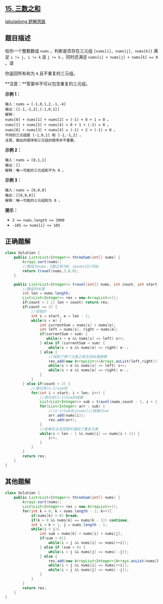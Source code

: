 ## [15. 三数之和](https://leetcode.cn/problems/3sum/)

[labuladong 题解](https://labuladong.github.io/article/slug.html?slug=3sum)[思路](https://leetcode.cn/problems/3sum/description/#)



## 题目描述

给你一个整数数组 `nums` ，判断是否存在三元组 `[nums[i], nums[j], nums[k]]` 满足 `i != j`、`i != k` 且 `j != k` ，同时还满足 `nums[i] + nums[j] + nums[k] == 0` 。请

你返回所有和为 `0` 且不重复的三元组。

**注意：**答案中不可以包含重复的三元组。

 

 

**示例 1：**

```
输入：nums = [-1,0,1,2,-1,-4]
输出：[[-1,-1,2],[-1,0,1]]
解释：
nums[0] + nums[1] + nums[2] = (-1) + 0 + 1 = 0 。
nums[1] + nums[2] + nums[4] = 0 + 1 + (-1) = 0 。
nums[0] + nums[3] + nums[4] = (-1) + 2 + (-1) = 0 。
不同的三元组是 [-1,0,1] 和 [-1,-1,2] 。
注意，输出的顺序和三元组的顺序并不重要。
```

**示例 2：**

```
输入：nums = [0,1,1]
输出：[]
解释：唯一可能的三元组和不为 0 。
```

**示例 3：**

```
输入：nums = [0,0,0]
输出：[[0,0,0]]
解释：唯一可能的三元组和为 0 。
```

 

**提示：**

- `3 <= nums.length <= 3000`
- `-105 <= nums[i] <= 105`



## 正确题解



```java
class Solution {
    public List<List<Integer>> threeSum(int[] nums) {
        Arrays.sort(nums);
        //数组为nums，3数之和为0，从nums[0]开始
        return travel(nums,3,0,0);
    }

    public List<List<Integer>> travel(int[] nums, int count, int start, int sum) {
        //数组的长度
        int len = nums.length;
        List<List<Integer>> res = new ArrayList<>();
        if(count < 2 || len < count) return res;
        if(count == 2) {
            //双指针
            int s = start, e = len - 1;
            while(s < e) {
                int currentSum = nums[s] + nums[e]; 
                int left = nums[s], right = nums[e];
                if(currentSum < sum) {
                   while(s < e && nums[s] == left) s++; 
                } else if (currentSum > sum) {
                    while(s < e && nums[e] == right) e--;
                } else {
                    //找到了两个元素之和与目标值相等
                    res.add(new ArrayList<>(Arrays.asList(left,right)));
                    while(s < e && nums[s] == left) s++;
                    while(s < e && nums[e] == right) e--;
                }
            }
        } else if(count > 2) {
            //递归求(n-1)sum和
            for(int i = start; i < len; i++) {
                //递归求(n-1)Sum的结果
                List<List<Integer>> sub = travel(nums,count - 1, i + 1, sum - nums[i]);
                for(List<Integer> arr : sub) {
                    //(n-1)Sum加上nums[i]就是nSum
                    arr.add(nums[i]);
                    res.add(arr);
                }
                //如果在合法范围中遇到了重复元素
                while(i < len - 1 && nums[i] == nums[i + 1]) {
                    i++;
                }
            }
        }
        return res;
    }
}
```







## 其他题解



````java
class Solution {
    public List<List<Integer>> threeSum(int[] nums) {
        Arrays.sort(nums);
        List<List<Integer>> res = new ArrayList<>();
        for(int k = 0; k < nums.length - 2; k++){
            if(nums[k] > 0) break;
            if(k > 0 && nums[k] == nums[k - 1]) continue;
            int i = k + 1, j = nums.length - 1;
            while(i < j){
                int sum = nums[k] + nums[i] + nums[j];
                if(sum < 0){
                    while(i < j && nums[i] == nums[++i]);
                } else if (sum > 0) {
                    while(i < j && nums[j] == nums[--j]);
                } else {
                    res.add(new ArrayList<Integer>(Arrays.asList(nums[k], nums[i], nums[j])));
                    while(i < j && nums[i] == nums[++i]);
                    while(i < j && nums[j] == nums[--j]);
                }
            }
        }
        return res;
    }
}
````

